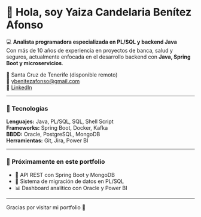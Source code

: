 # 👋 Hola, soy Yaiza Candelaria Benítez Afonso  

💻 **Analista programadora especializada en PL/SQL y backend Java**  
Con más de 10 años de experiencia en proyectos de banca, salud y seguros, actualmente enfocada en el desarrollo backend con **Java, Spring Boot y microservicios**.  

📍 Santa Cruz de Tenerife (disponible remoto)  
📧 [ybenitezafonso@gmail.com](mailto:ybenitezafonso@gmail.com)  
🔗 [LinkedIn](https://www.linkedin.com/in/yaiza-benitez-afonso)  

---

### 🧠 Tecnologías
**Lenguajes:** Java, PL/SQL, SQL, Shell Script  
**Frameworks:** Spring Boot, Docker, Kafka  
**BBDD:** Oracle, PostgreSQL, MongoDB  
**Herramientas:** Git, Jira, Power BI  

---

### 🚀 Próximamente en este portfolio
- 🧩 API REST con Spring Boot y MongoDB  
- 💾 Sistema de migración de datos en PL/SQL  
- 📊 Dashboard analítico con Oracle y Power BI  

---

Gracias por visitar mi portfolio 🙌  
